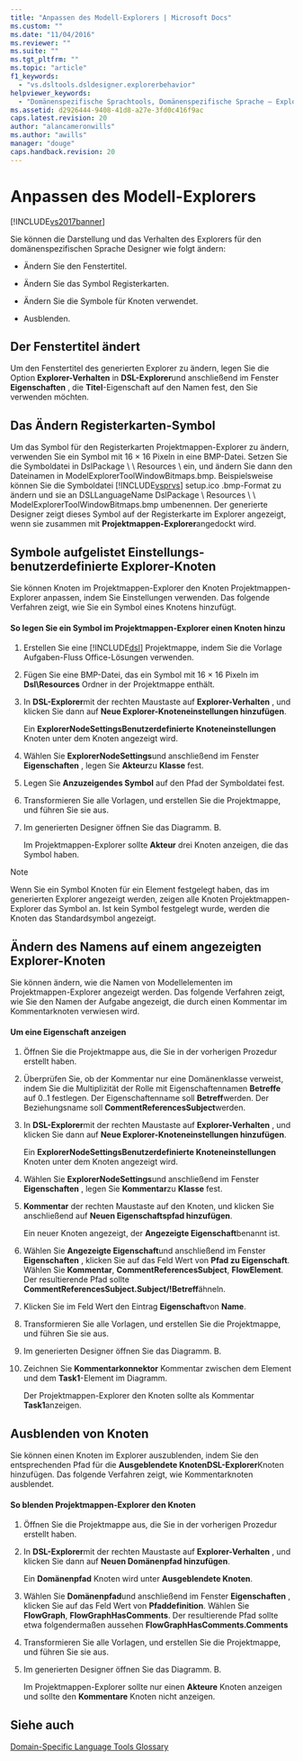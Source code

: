 ```yaml
---
title: "Anpassen des Modell-Explorers | Microsoft Docs"
ms.custom: ""
ms.date: "11/04/2016"
ms.reviewer: ""
ms.suite: ""
ms.tgt_pltfrm: ""
ms.topic: "article"
f1_keywords: 
  - "vs.dsltools.dsldesigner.explorerbehavior"
helpviewer_keywords: 
  - "Domänenspezifische Sprachtools, Domänenspezifische Sprache – Explorer"
ms.assetid: d2926444-9408-41d8-a27e-3fd0c416f9ac
caps.latest.revision: 20
author: "alancameronwills"
ms.author: "awills"
manager: "douge"
caps.handback.revision: 20
---
```

# Anpassen des Modell-Explorers
[!INCLUDE[vs2017banner](../code-quality/includes/vs2017banner.md)]

Sie können die Darstellung und das Verhalten des Explorers für den domänenspezifischen Sprache Designer wie folgt ändern:  
  
-   Ändern Sie den Fenstertitel.  
  
-   Ändern Sie das Symbol Registerkarten.  
  
-   Ändern Sie die Symbole für Knoten verwendet.  
  
-   Ausblenden.  
  
## Der Fenstertitel ändert  
 Um den Fenstertitel des generierten Explorer zu ändern, legen Sie die Option **Explorer\-Verhalten** in **DSL\-Explorer**und anschließend im Fenster **Eigenschaften** , die **Titel**\-Eigenschaft auf den Namen fest, den Sie verwenden möchten.  
  
## Das Ändern Registerkarten\-Symbol  
 Um das Symbol für den Registerkarten Projektmappen\-Explorer zu ändern, verwenden Sie ein Symbol mit 16 × 16 Pixeln in eine BMP\-Datei.  Setzen Sie die Symboldatei in DslPackage \\ \\ Resources \\ ein, und ändern Sie dann den Dateinamen in ModelExplorerToolWindowBitmaps.bmp.  Beispielsweise können Sie die Symboldatei [!INCLUDE[vsprvs](../code-quality/includes/vsprvs_md.md)] setup.ico .bmp\-Format zu ändern und sie an DSLLanguageName DslPackage \\ Resources \\ \\ ModelExplorerToolWindowBitmaps.bmp umbenennen.  Der generierte Designer zeigt dieses Symbol auf der Registerkarte im Explorer angezeigt, wenn sie zusammen mit **Projektmappen\-Explorer**angedockt wird.  
  
## Symbole aufgelistet Einstellungs\-benutzerdefinierte Explorer\-Knoten  
 Sie können Knoten im Projektmappen\-Explorer den Knoten Projektmappen\-Explorer anpassen, indem Sie Einstellungen verwenden.  Das folgende Verfahren zeigt, wie Sie ein Symbol eines Knotens hinzufügt.  
  
#### So legen Sie ein Symbol im Projektmappen\-Explorer einen Knoten hinzu  
  
1.  Erstellen Sie eine [!INCLUDE[dsl](../modeling/includes/dsl_md.md)] Projektmappe, indem Sie die Vorlage Aufgaben\-Fluss Office\-Lösungen verwenden.  
  
2.  Fügen Sie eine BMP\-Datei, das ein Symbol mit 16 × 16 Pixeln im **Dsl\\Resources** Ordner in der Projektmappe enthält.  
  
3.  In **DSL\-Explorer**mit der rechten Maustaste auf **Explorer\-Verhalten** , und klicken Sie dann auf **Neue Explorer\-Knoteneinstellungen hinzufügen**.  
  
     Ein **ExplorerNodeSettingsBenutzerdefinierte Knoteneinstellungen** Knoten unter dem Knoten angezeigt wird.  
  
4.  Wählen Sie **ExplorerNodeSettings**und anschließend im Fenster **Eigenschaften** , legen Sie **Akteur**zu **Klasse** fest.  
  
5.  Legen Sie **Anzuzeigendes Symbol** auf den Pfad der Symboldatei fest.  
  
6.  Transformieren Sie alle Vorlagen, und erstellen Sie die Projektmappe, und führen Sie sie aus.  
  
7.  Im generierten Designer öffnen Sie das Diagramm. B.  
  
     Im Projektmappen\-Explorer sollte **Akteur** drei Knoten anzeigen, die das Symbol haben.  
  
> [!NOTE]
>  Wenn Sie ein Symbol Knoten für ein Element festgelegt haben, das im generierten Explorer angezeigt werden, zeigen alle Knoten Projektmappen\-Explorer das Symbol an.  Ist kein Symbol festgelegt wurde, werden die Knoten das Standardsymbol angezeigt.  
  
## Ändern des Namens auf einem angezeigten Explorer\-Knoten  
 Sie können ändern, wie die Namen von Modellelementen im Projektmappen\-Explorer angezeigt werden.  Das folgende Verfahren zeigt, wie Sie den Namen der Aufgabe angezeigt, die durch einen Kommentar im Kommentarknoten verwiesen wird.  
  
#### Um eine Eigenschaft anzeigen  
  
1.  Öffnen Sie die Projektmappe aus, die Sie in der vorherigen Prozedur erstellt haben.  
  
2.  Überprüfen Sie, ob der Kommentar nur eine Domänenklasse verweist, indem Sie die Multiplizität der Rolle mit Eigenschaftennamen **Betreffe** auf 0..1 festlegen.  Der Eigenschaftenname soll **Betreff**werden. Der Beziehungsname soll **CommentReferencesSubject**werden.  
  
3.  In **DSL\-Explorer**mit der rechten Maustaste auf **Explorer\-Verhalten** , und klicken Sie dann auf **Neue Explorer\-Knoteneinstellungen hinzufügen**.  
  
     Ein **ExplorerNodeSettingsBenutzerdefinierte Knoteneinstellungen** Knoten unter dem Knoten angezeigt wird.  
  
4.  Wählen Sie **ExplorerNodeSettings**und anschließend im Fenster **Eigenschaften** , legen Sie **Kommentar**zu **Klasse** fest.  
  
5.  **Kommentar** der rechten Maustaste auf den Knoten, und klicken Sie anschließend auf **Neuen Eigenschaftspfad hinzufügen**.  
  
     Ein neuer Knoten angezeigt, der **Angezeigte Eigenschaft**benannt ist.  
  
6.  Wählen Sie **Angezeigte Eigenschaft**und anschließend im Fenster **Eigenschaften** , klicken Sie auf das Feld Wert von **Pfad zu Eigenschaft**.  Wählen Sie **Kommentar**, **CommentReferencesSubject**, **FlowElement**.  Der resultierende Pfad sollte **CommentReferencesSubject.Subject\/\!Betreff**ähneln.  
  
7.  Klicken Sie im Feld Wert den Eintrag **Eigenschaft**von **Name**.  
  
8.  Transformieren Sie alle Vorlagen, und erstellen Sie die Projektmappe, und führen Sie sie aus.  
  
9. Im generierten Designer öffnen Sie das Diagramm. B.  
  
10. Zeichnen Sie **Kommentarkonnektor** Kommentar zwischen dem Element und dem **Task1**\-Element im Diagramm.  
  
     Der Projektmappen\-Explorer den Knoten sollte als Kommentar **Task1**anzeigen.  
  
## Ausblenden von Knoten  
 Sie können einen Knoten im Explorer auszublenden, indem Sie den entsprechenden Pfad für die **Ausgeblendete KnotenDSL\-Explorer**Knoten hinzufügen.  Das folgende Verfahren zeigt, wie Kommentarknoten ausblendet.  
  
#### So blenden Projektmappen\-Explorer den Knoten  
  
1.  Öffnen Sie die Projektmappe aus, die Sie in der vorherigen Prozedur erstellt haben.  
  
2.  In **DSL\-Explorer**mit der rechten Maustaste auf **Explorer\-Verhalten** , und klicken Sie dann auf **Neuen Domänenpfad hinzufügen**.  
  
     Ein **Domänenpfad** Knoten wird unter **Ausgeblendete Knoten**.  
  
3.  Wählen Sie **Domänenpfad**und anschließend im Fenster **Eigenschaften** , klicken Sie auf das Feld Wert von **Pfaddefinition**.  Wählen Sie **FlowGraph**, **FlowGraphHasComments**.  Der resultierende Pfad sollte etwa folgendermaßen aussehen **FlowGraphHasComments.Comments**  
  
4.  Transformieren Sie alle Vorlagen, und erstellen Sie die Projektmappe, und führen Sie sie aus.  
  
5.  Im generierten Designer öffnen Sie das Diagramm. B.  
  
     Im Projektmappen\-Explorer sollte nur einen **Akteure** Knoten anzeigen und sollte den **Kommentare** Knoten nicht anzeigen.  
  
## Siehe auch  
 [Domain\-Specific Language Tools Glossary](http://msdn.microsoft.com/de-de/ca5e84cb-a315-465c-be24-76aa3df276aa)